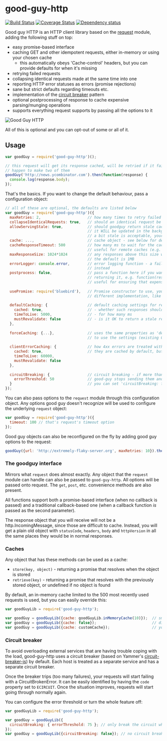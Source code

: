 # good-guy-http

[![Build Status](https://travis-ci.org/Schibsted-Tech-Polska/good-guy-http.svg?branch=master)](https://travis-ci.org/Schibsted-Tech-Polska/good-guy-http) [![Coverage Status](https://coveralls.io/repos/Schibsted-Tech-Polska/good-guy-http/badge.svg?branch=master)](https://coveralls.io/r/Schibsted-Tech-Polska/good-guy-http?branch=master) [![Dependency status](https://david-dm.org/Schibsted-Tech-Polska/good-guy-http.svg)](https://david-dm.org/Schibsted-Tech-Polska/good-guy-http)

Good guy HTTP is an HTTP client library based on the [request][request] module, adding the following stuff on top:

* easy promise-based interface
* caching GET and other idempotent requests, either in-memory or using your chosen cache
  * this automatically obeys 'Cache-control' headers, but you can provide defaults for when it's missing
* retrying failed requests
* collapsing identical requests made at the same time into one
* reporting HTTP error statuses as errors (promise rejections)
* sane but strict defaults regarding timeouts etc.
* implementation of the [circuit breaker][circuitbreaker] pattern
* optional postprocessing of response to cache expensive parsing/munging operations
* supports everything request supports by passing all the options to it

![Good Guy HTTP](http://i.imgur.com/m7trEtL.jpg)

All of this is optional and you can opt-out of some or all of it.

## Usage

```javascript
var goodGuy = require('good-guy-http')();

// this request will get its response cached, will be retried if it fails, will be collapsed if you
// happen to make two of them
goodGuy('http://news.ycombinator.com').then(function(response) {
  console.log(response.body);
});
```

That's the basics. If you want to change the default behaviour, pass a configuration object:

```javascript
// all of these are optional, the defaults are listed below
var goodGuy = require('good-guy-http')({
  maxRetries: 2,                     // how many times to retry failed requests
  collapseIdenticalRequests: true,   // should an identical request be collapsed into an ongoing one?
  allowServingStale: true,           // should goodguy return stale cached content after it expires?
                                     // it WILL be updated in the background either way, but if content that's
                                     // a bit stale is acceptable, your requests will appear to be much faster
  cache: ...,                        // cache object - see below for details         
  cacheResponseTimeout: 500          // how many ms to wait for the cache to respond before ignoring it completely
                                     // useful for remote caches (e.g. Redis)
  maxResponseSize: 1024*1024         // any responses above this size will be rejected to prevent memory trouble,                                                                               
                                     // the default is 1MB
  errorLogger: console.error,        // error logging function - a failing cache doesn't break requests, but logs here
                                     // instead
  postprocess: false,                // pass a function here if you want to postprocess the response before caching/
                                     // returning it, e.g. function(res) { return JSON.parse(res.body); }
                                     // useful for ensuring that expensive parsing happens only once
  
  usePromise: require('bluebird'),   // Promise constructor to use, you may want to replace bluebird with 
                                     // different implementation, like q or native Promise
  
  defaultCaching: {                  // default caching settings for responses without Cache-Control                   
    cached: true,                    // - whether such responses should be cached at all
    timeToLive: 5000,                // - for how many ms
    mustRevalidate: false            // - is it OK to return a stale response and fetch in the background?
  },
  
  forceCaching: {...},               // uses the same properties as 'defaultCaching', but forces all requests
                                     // to use the settings (existing Cache-Control headers are IGNORED)
  
  clientErrorCaching: {              // how 4xx errors are treated with regards to caching
    cached: true,                    // they are cached by default, but you can opt out
    timeToLive: 60000,
    mustRevalidate: false
  },
  
  circuitBreaking: {                 // circuit breaking - if more than errorThreshold percent of requests fail 
    errorThreshold: 50               // good-guy stops sending them and periodically checks if the situation improves
  }                                  // you can set 'circuitBreaking: false' to turn this off
});
```

You can also pass options to the `request` module through this configuration object. Any options good guy doesn't
recognize will be used to configure the underlying `request` object:

```javascript
var goodGuy = require('good-guy-http')({
  timeout: 100 // that's request's timeout option
});
```

Good guy objects can also be reconfigured on the fly by adding good guy options to the request:

```javascript
goodGuy({url: 'http://extremely-flaky-server.org', maxRetries: 10}).then(...);
```

### The goodguy interface

Mirrors what `request` does almost exactly. Any object that the `request` module can handle can also be passed to `good-guy-http`. 
All options will be passed onto request. The `get`, `post`, etc. convenience methods are also present.

All functions support both a promise-based interface (when no callback is passed) and a traditional callback-based one
(when a callback function *is* passed as the second parameter).

The response object that you will receive will not be a http.IncomingMessage, since those are difficult to cache. Instead, you will get a plain old object with `statusCode`, `headers`, `body` and `httpVersion` in all the same places they would be in normal responses.

### Caches

Any object that has these methods can be used as a cache:

* `store(key, object)` - returning a promise that resolves when the object is stored
* `retrieve(key)` - returning a promise that resolves with the previously stored object, or undefined if no object is found

By default, an in-memory cache limited to the 500 most recently used requests is used, but you can easily override this:

```javascript
var goodGuyLib = require('good-guy-http'); 

var goodGuy = goodGuyLib({cache: goodGuyLib.inMemoryCache(10)});  // smaller in-memory cache
var goodGuy = goodGuyLib({cache: false});                         // disable caching altogether
var goodGuy = goodGuyLib({cache: customCache});                   // your custom implementation based on Redis/Mongo/Bitcoin blockchain
```

### Circuit breaker

To avoid overloading external services that are having trouble coping with the load, good-guy-http uses a circuit breaker
(based on Yammer's [circuit-breaker-js][circuitbreakerjs]) by default. Each host is treated as a separate service and 
has a separate circuit breaker.

Once the breaker trips (too many failures), your requests will start failing with a CircuitBrokenError. It can be easily
identified by having the `code` property set to `ECIRCUIT`. Once the situation improves, requests will start going
through normally again.

You can configure the error threshold or turn the whole feature off:

```javascript
var goodGuyLib = require('good-guy-http'); 

var goodGuy = goodGuyLib({
  circuitBreaking: { errorThreshold: 75 }; // only break the circuit when 75% or more requests fail
});
var goodGuy = goodGuyLib({circuitBreaking: false}); // no circuit breaking, please
```





[request]: https://github.com/request/request
[circuitbreaker]: http://martinfowler.com/bliki/CircuitBreaker.html
[circuitbreakerjs]: https://github.com/yammer/circuit-breaker-js
